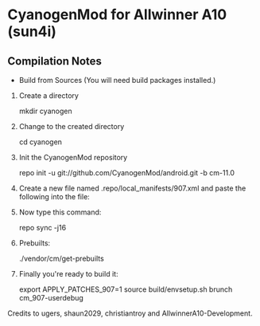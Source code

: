 CyanogenMod for Allwinner A10 (sun4i)
===============
Compilation Notes
-----------------

* Build from Sources
(You will need build packages installed.)

1) Create a directory

	mkdir cyanogen

2) Change to the created directory

	cd cyanogen

3) Init the CyanogenMod repository

	repo init -u git://github.com/CyanogenMod/android.git -b cm-11.0

4) Create a new file named .repo/local_manifests/907.xml and paste the following into the file:

	<?xml version="1.0" encoding="UTF-8"?>
	<manifest>
	  <!-- remote  name="github" fetch="git://github.com/" /-->
	  <project remote="github" revision="cm-11.0" name="quakelton/android_device_907" path="device/softwinner/907" />
	</manifest>

5) Now type this command:

	repo sync -j16

6) Prebuilts:

	./vendor/cm/get-prebuilts

7) Finally you're ready to build it:

	export APPLY_PATCHES_907=1
	source build/envsetup.sh
	brunch cm_907-userdebug

Credits to ugers, shaun2029, christiantroy and AllwinnerA10-Development.
